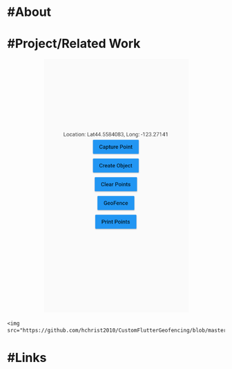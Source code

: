 <h1><b>#About</b></h1>

<h1><b>#Project/Related Work</b></h1>
  <p align="center">
    <img src="https://github.com/hchrist2010/CustomFlutterGeofencing/blob/master/1.PNG">
  
    <img src="https://github.com/hchrist2010/CustomFlutterGeofencing/blob/master/2.PNG">
  </p>
<h1><b>#Links</b></h1>
